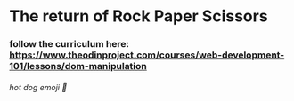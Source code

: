# The return of Rock Paper Scissors

### follow the curriculum here: https://www.theodinproject.com/courses/web-development-101/lessons/dom-manipulation

###### hot dog emoji 🌭